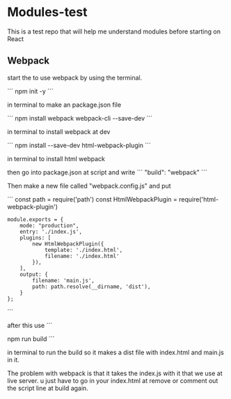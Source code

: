 # Modules-test

This is a test repo that will help me understand modules before starting on React

## Webpack
start the to use webpack by using the terminal.

´´´
npm init -y
´´´

in terminal to make an package.json file

´´´
npm install webpack webpack-cli --save-dev
´´´

in terminal to install webpack at dev

´´´
npm install --save-dev html-webpack-plugin
´´´

in terminal to install html webpack

then go into package.json at script and write 
´´´
"build": "webpack"
´´´


Then make a new file called "webpack.config.js" and put

´´´
const path = require('path')
const HtmlWebpackPlugin = require('html-webpack-plugin')

    module.exports = {
        mode: "production",
        entry: './index.js',
        plugins: [
            new HtmlWebpackPlugin({
                template: './index.html',
                filename: './index.html'
            }),
        ],
        output: {
            filename: 'main.js',
            path: path.resolve(__dirname, 'dist'),
        }
    };
´´´    

after this use
´´´

npm run build
´´´

in terminal to run the build so it makes a dist file with index.html and main.js in it.  

The problem with webpack is that it takes the index.js with it that we use at  
 live server. u just have to go in your index.html at remove or comment out the script line at build again.


